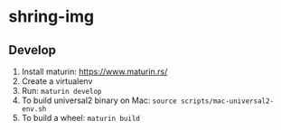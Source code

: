 # shring-img

## Develop

1. Install maturin: https://www.maturin.rs/
2. Create a virtualenv
3. Run: `maturin develop`
4. To build universal2 binary on Mac: `source scripts/mac-universal2-env.sh`
5. To build a wheel: `maturin build`
